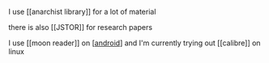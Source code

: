 I use [[anarchist library]] for a lot of material

there is also [[JSTOR]] for research papers

I use [[moon reader]] on [[android]] and I'm currently trying out [[calibre]] on linux

[//begin]: # "Autogenerated link references for markdown compatibility"
[android]: android.md "android"
[//end]: # "Autogenerated link references"